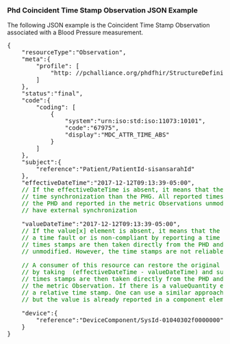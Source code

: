 ### Phd Coincident Time Stamp Observation JSON Example
The following JSON example is the Coincident Time Stamp Observation associated with a Blood Pressure measurement. 

<pre>{
    "resourceType":"Observation",
    "meta":{
        "profile": [
            "http: //pchalliance.org/phdfhir/StructureDefinition/PhdCoincidentTimeStampObservation"
        ]
    },
    "status":"final",
    "code":{
        "coding": [
            {
                "system":"urn:iso:std:iso:11073:10101",
                "code":"67975",
                "display":"MDC_ATTR_TIME_ABS"
            }
        ]
    },
    "subject":{
        "reference":"Patient/PatientId-sisansarahId"
    },
    "effectiveDateTime":"2017-12-12T09:13:39-05:00",
    <font color="green">// If the effectiveDateTime is absent, it means that the PHD has superior
    // time synchronization than the PHG. All reported times stamps are then taken directly from
    // the PHD and reported in the metric Observations unmodified. To date there are no PHDs that
    // have external synchronization</font>

    "valueDateTime":"2017-12-12T09:13:39-05:00",
    <font color="green">// If the value[x] element is absent, it means that the PHD has experienced
    // a time fault or is non-compliant by reporting a time stamp but no current time. All reported 
    // times stamps are then taken directly from the PHD and reported in the metric Observations 
    // unmodified. However, the time stamps are not reliable.</font>

    <font color="green">// A consumer of this resource can restore the original time reported by the PHD
    // by taking  (effectiveDateTime - valueDateTime) and subtracting it from the time stamp reported in
    // times stamps are then taken directly from the PHD and reported in the metric Observations 
    // the metric Observation. If there is a valueQuantity element for the PHD time, the PHD uses 
    // a relative time stamp. One can use a similar approach to find the relative time sent by the PHD
    // but the value is already reported in a component element of the metric Observation</font>
    
    "device":{
        "reference":"DeviceComponent/SysId-01040302f0000000"
    }
}</pre>
